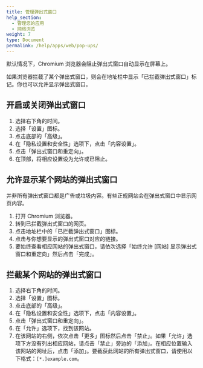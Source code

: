 ```yaml
---
title: 管理弹出式窗口
help_section:
  - 管理您的应用
  - 网络浏览
weight: 7
type: Document
permalink: /help/apps/web/pop-ups/
---
```


默认情况下，Chromium 浏览器会阻止弹出式窗口自动显示在屏幕上。

如果浏览器拦截了某个弹出式窗口，则会在地址栏中显示「已拦截弹出式窗口」标记。你也可以允许显示弹出式窗口。

## 开启或关闭弹出式窗口

1. 选择右下角的时间。
2. 选择「设置」图标。
3. 点击底部的「高级」。
4. 在「隐私设置和安全性」选项下，点击「内容设置」。
5. 点击「弹出式窗口和重定向」。
6. 在顶部，将相应设置设为允许或已阻止。

## 允许显示某个网站的弹出式窗口

并非所有弹出式窗口都是广告或垃圾内容。有些正规网站会在弹出式窗口中显示网页内容。

1. 打开 Chromium 浏览器。
2. 转到已拦截弹出式窗口的网页。
3. 点击地址栏中的「已拦截弹出式窗口」图标。
4. 点击与你想要显示的弹出式窗口对应的链接。
5. 要始终查看相应网站的弹出式窗口，请依次选择「始终允许 [网站] 显示弹出式窗口和重定向」然后点击「完成」。

## 拦截某个网站的弹出式窗口

1. 选择右下角的时间。
2. 选择「设置」图标。
3. 点击底部的「高级」。
4. 在「隐私设置和安全性」选项下，点击「内容设置」。
5. 点击「弹出式窗口和重定向」。
6. 在「允许」选项下，找到该网站。
7. 在该网站的右侧，依次点击「更多」图标然后点击「禁止」。如果「允许」选项下方没有列出相应网站，请点击「禁止」旁边的「添加」。在相应位置输入该网站的网址后，点击「添加」。要截获此网站的所有弹出式窗口，请使用以下格式：`[*.]example.com`。